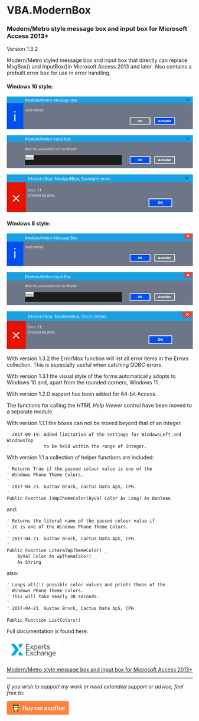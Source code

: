 # VBA.ModernBox

### Modern/Metro style message box and input box for Microsoft Access 2013+

Version 1.3.2

Modern/Metro styled message box and input box that directly can replace MsgBox() and InputBox()in Microsoft Access 2013 and later.
Also contains a prebuilt error box for use in error handling.

#### Windows 10 style:

![General](https://raw.githubusercontent.com/GustavBrock/VBA.ModernBox/master/images/ModBox10.png)

![General](https://raw.githubusercontent.com/GustavBrock/VBA.ModernBox/master/images/InputMox10.png)

![General](https://raw.githubusercontent.com/GustavBrock/VBA.ModernBox/master/images/ErrorMox10.png)

#### Windows 8 style:

![General](https://raw.githubusercontent.com/GustavBrock/VBA.ModernBox/master/images/ModBox.png)

![General](https://raw.githubusercontent.com/GustavBrock/VBA.ModernBox/master/images/InputMox.png)

![General](https://raw.githubusercontent.com/GustavBrock/VBA.ModernBox/master/images/ErrorMox.png)

With version 1.3.2 the ErrorMox function will list all error items in the Errors collection. This is especially useful when catching ODBC errors.

With version 1.3.1 the visual style of the forms automatically adopts to Windows 10 and, apart from the rounded corners, Windows 11.

With version 1.2.0 support has been added for 64-bit Access.

The functions for calling the *HTML Help Viewer* control have been moved to a separate module.

With version 1.1.1 the boxes can not be moved beyond that of an Integer.

	' 2017-09-19: Added limitation of the settings for WindowsLeft and WindowsTop
	'             to be held within the range of Integer.
	
With version 1.1 a collection of helper functions are included:

	' Returns True if the passed colour value is one of the
	' Windows Phone Theme Colors.
	'
	' 2017-04-21. Gustav Brock, Cactus Data ApS, CPH.
	'
	Public Function IsWpThemeColor(ByVal Color As Long) As Boolean
	

and:

	' Returns the literal name of the passed colour value if
	' it is one of the Windows Phone Theme Colors.
	'
	' 2017-04-21. Gustav Brock, Cactus Data ApS, CPH.
	'
	Public Function LiteralWpThemeColor( _
	    ByVal Color As wpThemeColor) _
	    As String

also:

	' Loops all(!) possible color values and prints those of the
	' Windows Phone Theme Colors.
	' This will take nearly 30 seconds.
	'
	' 2017-04-21. Gustav Brock, Cactus Data ApS, CPH.
	'
	Public Function ListColors()

Full documentation is found here:

![EE Logo](https://raw.githubusercontent.com/GustavBrock/VBA.ModernBox/master/images/EE%20Logo.png)

[Modern/Metro style message box and input box for Microsoft Access 2013+](https://www.experts-exchange.com/articles/17684/Modern-Metro-style-message-box-and-input-box-for-Microsoft-Access-2013.html?preview=4im7XXHqYcs%3D)

<hr>

*If you wish to support my work or need extended support or advice, feel free to:*

<p>

[<img src="https://raw.githubusercontent.com/GustavBrock/VBA.ModernBox/master/images/BuyMeACoffee.png">](https://www.buymeacoffee.com/gustav/)
